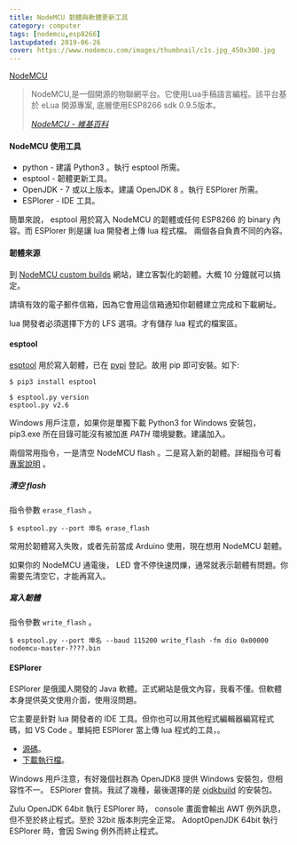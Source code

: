 ```yaml
---
title: NodeMCU 韌體與軟體更新工具
category: computer
tags: [nodemcu,esp8266]
lastupdated: 2019-06-26
cover: https://www.nodemcu.com/images/thumbnail/c1s.jpg_450x300.jpg
---
```


[NodeMCU](https://www.nodemcu.com/index_cn.html)

<blockquote>
<p>NodeMCU,是一個開源的物聯網平台。它使用Lua手稿語言編程。該平台基於 eLua 開源專案, 底層使用ESP8266 sdk 0.9.5版本。
</p>
<cite><a href="https://zh.wikipedia.org/wiki/NodeMCU">NodeMCU - 維基百科</a></cite>
</blockquote>

#### NodeMCU 使用工具

* python - 建議 Python3 。執行 esptool 所需。
* esptool - 韌體更新工具。
* OpenJDK - 7 或以上版本。建議 OpenJDK 8 。執行 ESPlorer 所需。
* ESPlorer - IDE 工具。

簡單來說， esptool 用於寫入 NodeMCU 的韌體或任何 ESP8266 的 binary 內容。而 ESPlorer 則是讓 lua 開發者上傳 lua 程式檔。
兩個各自負責不同的內容。

#### 韌體來源

到 [NodeMCU custom builds](https://nodemcu-build.com/) 網站，建立客製化的韌體。大概 10 分鐘就可以搞定。

請填有效的電子郵件信箱，因為它會用這信箱通知你韌體建立完成和下載網址。

lua 開發者必須選擇下方的 LFS 選項。才有儲存 lua 程式的檔案區。

#### esptool

[esptool](https://github.com/espressif/esptool) 用於寫入韌體，已在 [pypi](https://pypi.org/project/esptool/) 登記。故用 pip 即可安裝。如下:

```term
$ pip3 install esptool

$ esptool.py version
esptool.py v2.6
```

Windows 用戶注意，如果你是單獨下載 Python3 for Windows 安裝包， pip3.exe 所在目錄可能沒有被加進 <var>PATH</var> 環境變數。建議加入。

兩個常用指令，一是清空 NodeMCU flash 。二是寫入新的韌體。詳細指令可看 [專案說明](https://github.com/espressif/esptool) 。

##### 清空 flash

指令參數 `erase_flash` 。

```term
$ esptool.py --port 埠名 erase_flash

```

常用於韌體寫入失敗，或者先前當成 Arduino 使用，現在想用 NodeMCU 韌體。

如果你的 NodeMCU 通電後， LED 會不停快速閃爍，通常就表示韌體有問題。你需要先清空它，才能再寫入。

##### 寫入韌體

指令參數 `write_flash` 。

```term
$ esptool.py --port 埠名 --baud 115200 write_flash -fm dio 0x00000 nodemcu-master-????.bin

```

#### ESPlorer

ESPlorer 是俄國人開發的 Java 軟體。正式網站是俄文內容，我看不懂。但軟體本身提供英文使用介面，使用沒問題。

它主要是針對 lua 開發者的 IDE 工具。但你也可以用其他程式編輯器編寫程式碼，如 VS Code 。單純把 ESPlorer 當上傳 lua 程式的工具，。

* [源碼](https://github.com/4refr0nt/ESPlorer)。
* [下載執行檔](http://esp8266.ru/esplorer-latest/?f=ESPlorer.zip)。

Windows 用戶注意，有好幾個社群為 OpenJDK8 提供 Windows 安裝包，但相容性不一。 ESPlorer 會挑。我試了幾種，最後選擇的是 [ojdkbuild](https://github.com/ojdkbuild/ojdkbuild) 的安裝包。

Zulu OpenJDK 64bit 執行 ESPlorer 時， console 畫面會輸出 AWT 例外訊息，但不至於終止程式。至於 32bit 版本則完全正常。 AdoptOpenJDK 64bit 執行 ESPlorer 時，會因 Swing 例外而終止程式。

